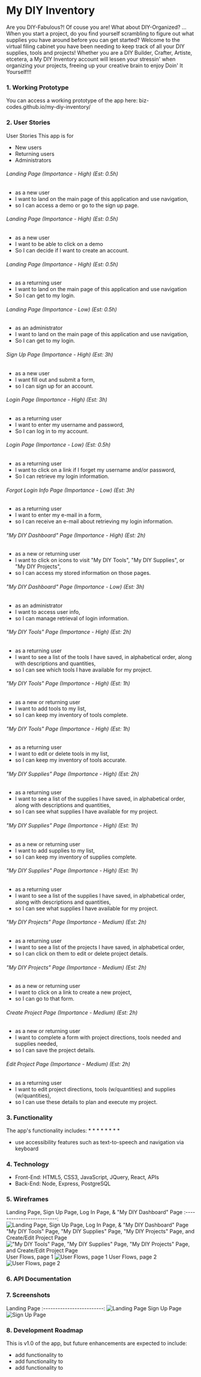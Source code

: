 # My DIY Inventory 
Are you DIY-Fabulous?!
Of couse you are!
What about DIY-Organized?
...
When you start a project, do you find yourself scrambling to figure out what supplies you have around before you can get started?
Welcome to the virtual filing cabinet you have been needing to keep track of all your DIY supplies, tools and projects!
Whether you are a DIY Builder, Crafter, Artiste, etcetera, a My DIY Inventory account will lessen your stressin' when organizing your projects,
freeing up your creative brain to enjoy
Doin' It Yourself!!!


### 1. Working Prototype 
You can access a working prototype of the app here: biz-codes.github.io/my-diy-inventory/



### 2. User Stories
User Stories
This app is for 
* New users
* Returning users
* Administrators

###### Landing Page (Importance - High) (Est: 0.5h)
* as a new user
* I want to land on the main page of this application and use navigation,
* so I can access a demo or go to the sign up page.

###### Landing Page (Importance - High) (Est: 0.5h)
* as a new user
* I want to be able to click on a demo
* So I can decide if I want to create an account.

###### Landing Page (Importance - High) (Est: 0.5h)
* as a returning user
* I want to land on the main page of this application and use navigation
* So I can get to my login.

###### Landing Page (Importance - Low) (Est: 0.5h)
* as an administrator
* I want to land on the main page of this application and use navigation,
* So I can get to my login.

###### Sign Up Page (Importance - High) (Est: 3h)
* as a new user
* I want fill out and submit a form,
* so I can sign up for an account.

###### Login  Page (Importance - High) (Est: 3h)
* as a returning user
* I want to enter my username and password,
* So I can log in to my account.

###### Login  Page (Importance - Low) (Est: 0.5h)
* as a returning user
* I want to click on a link if I forget my username and/or password,
* So I can retrieve my login information.

###### Forgot Login Info Page (Importance - Low) (Est: 3h)
* as a returning user
* I want to enter my e-mail in a form,
* so I can receive an e-mail about retrieving my login information.

###### "My DIY Dashboard" Page (Importance - High) (Est: 2h)
* as a new or returning user
* I want to click on icons to visit "My DIY Tools", "My DIY Supplies", or "My DIY Projects",
* so I can access my stored information on those pages.

###### "My DIY Dashboard" Page (Importance - Low) (Est: 3h)
* as an administrator
* I want to access user info,
* so I can manage retrieval of login information.

###### "My DIY Tools" Page (Importance - High) (Est: 2h)
* as a returning user
* I want to see a list of the tools I have saved, in alphabetical order, along with descriptions and quantities,
* so I can see which tools I have available for my project.

###### "My DIY Tools" Page (Importance - High) (Est: 1h)
* as a new or returning user
* I want to add tools to my list,
* so I can keep my inventory of tools complete.

###### "My DIY Tools" Page (Importance - High) (Est: 1h)
* as a returning user
* I want to edit or delete tools in my list,
* so I can keep my inventory of tools accurate.

###### "My DIY Supplies" Page (Importance - High) (Est: 2h)
* as a returning user
* I want to see a list of the supplies I have saved, in alphabetical order, along with descriptions and quantities,
* so I can see what supplies I have available for my project.

###### "My DIY Supplies" Page (Importance - High) (Est: 1h)
* as a new or returning user
* I want to add supplies to my list,
* so I can keep my inventory of supplies complete.

###### "My DIY Supplies" Page (Importance - High) (Est: 1h)
* as a returning user
* I want to see a list of the supplies I have saved, in alphabetical order, along with descriptions and quantities,
* so I can see what supplies I have available for my project.

###### "My DIY Projects" Page (Importance - Medium) (Est: 2h)
* as a returning user
* I want to see a list of the projects I have saved, in alphabetical order,
* so I can click on them to edit or delete project details.

###### "My DIY Projects" Page (Importance - Medium) (Est: 2h)
* as a new or returning user
* I want to click on a link to create a new project,
* so I can go to that form.

###### Create Project Page (Importance - Medium) (Est: 2h)
* as a new or returning user
* I want to complete a form with project directions, tools needed and supplies needed,
* so I can save the project details.

###### Edit Project Page (Importance - Medium) (Est: 2h)
* as a returning user
* I want to edit project directions, tools (w/quantities) and supplies (w/quantities),
* so I can use these details to plan and execute my project.



### 3. Functionality
The app's functionality includes:
* 
* 
* 
* 
* 
* 
* 
* 
* use accessibility features such as text-to-speech and navigation via keyboard




### 4. Technology 
* Front-End: HTML5, CSS3, JavaScript, JQuery, React, APIs
* Back-End: Node, Express, PostgreSQL


### 5. Wireframes 
Landing Page, Sign Up Page, Log In Page, & "My DIY Dashboard" Page
:-------------------------:
![Landing Page, Sign Up Page, Log In Page, & "My DIY Dashboard" Page](/github-images/wireframes/landing-signup-login-dashboard-pages.jpg)
"My DIY Tools" Page, "My DIY Supplies" Page, "My DIY Projects" Page, and Create/Edit Project Page
!["My DIY Tools" Page, "My DIY Supplies" Page, "My DIY Projects" Page, and Create/Edit Project Page](/github-images/wireframes/tools-supplies-projects-create-edit-pages.jpg)
User Flows, page 1
![User Flows, page 1](/github-images/wireframes/user-flows-1.jpg)
User Flows, page 2
![User Flows, page 2](/github-images/wireframes/user-flows-2.jpg)

### 6. API Documentation 



### 7. Screenshots 
Landing Page
:-------------------------:
![Landing Page]()
Sign Up Page
![Sign Up Page]()



### 8. Development Roadmap
This is v1.0 of the app, but future enhancements are expected to include:
* add functionality to 
* add functionality to 
* add functionality to 
